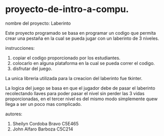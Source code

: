 # proyecto-de-intro-a-compu.
nombre del proyecto: Laberinto

Este proyecto programado se basa en programar un codigo que permita crear una pestaña en la cual se pueda jugar con un laberinto de 3 niveles.

instrucciones:
1. copiar el codigo proporcionado por los estudiantes.
2. colocarlo en alguna plataforma en la cual se pueda correr el codigo.
3. disfrutar del juego.

La unica libreria utilizada para la creacion del laberinto fue tkinter.

La logica del juego se basa en que el jugador debe de pasar el laberinto recolectando llaves para poder pasar el nivel sin perder las 3 vidas proporcionadas, en el tercer nivel es del mismo modo simplemente quew llega a ser un poco mas complicado.

autores:

1. Sheilyn Cordoba Bravo C5E465
2. John Alfaro Barboza C5C214
